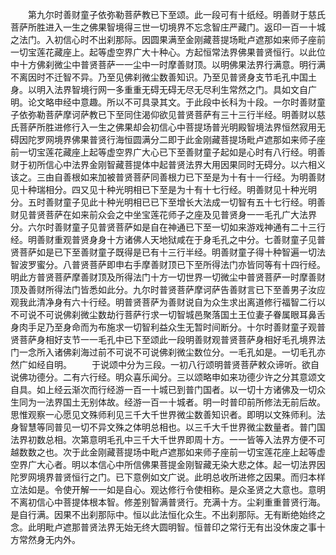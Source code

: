 <!-- { "loadSidebar": true } -->
　　第九尔时善财童子依弥勒菩萨教已下至颂。此一段可有十纸经。明善财于慈氏菩萨所胜进入一生之佛果智境得三世一切境界不忘念智庄严藏门。返印一百一十城之法门。入初信心时不出刹那际。因圆果满至金刚藏菩提场毗卢遮那如来师子座前一切宝莲花藏座上。起等虚空界广大十种心。方起恒常法界佛果普贤恒行。以此位中十方佛刹微尘中普贤菩萨一一尘中一时摩善财顶。以明佛果法界行满意。明行满不离因时不迁智不异。乃至见佛刹微尘数善知识。乃至见普贤身支节毛孔中国土身。以明入法界智境行网一多重重无碍无碍无尽无尽利生常然之门。具如文自广明。论文略申经中意趣。所以不可具录其文。于此段中长科为十段。一尔时善财童子依弥勒菩萨摩诃萨教已下至同住渴仰欲见普贤菩萨有三十三行半经。明善财以慈氏菩萨所胜进修行入一生之佛果却会初信心中菩提场普光明殿智境法界恒然寂用无碍因陀罗网境界佛果普贤行海恒圆满分二即于此金刚藏菩提场毗卢遮那如来师子座前一切宝莲花藏座上起等虚空界广大心已下至善财童子起如是心时有八行经。明善财于初所信心中法界金刚智藏菩提体中起普贤法界大用因果同时无碍分。以六相义该之。三由自善根如来加被普贤菩萨同善根力已下至是为十有十一行经。为明善财见十种瑞相分。四又见十种光明相已下至是为十有十七行经。明善财见十种光明分。五时善财童子见此十种光明相已已下至增长大法成一切智有五十七行经。明善财见普贤菩萨在如来前众会之中坐宝莲花师子之座及见普贤身一一毛孔广大法界分。六尔时善财童子见普贤菩萨如是自在神通已下至一切如来游戏神通有二十三行经。明善财重观普贤身身十方诸佛人天地狱咸在于身毛孔之中分。七善财童子见普贤菩萨如是已下至善财童子既得是已有十三行半经。明善财童子得十种智遍一切法智波罗蜜分。八普贤菩萨即申右手摩善财顶已下至所得法门亦皆同等有十四行经。明此方普贤菩萨摩善财顶及所得法门十方一切世界一切微尘中普贤菩萨一时摩善财顶及善财所得法门皆悉如此分。九尔时普贤菩萨摩诃萨告善财言已下至善男子汝应观我此清净身有六十行经。明普贤菩萨为善财说自为众生求出离道修行福智二行以不可说不可说佛刹微尘数劫行菩萨行求一切智城邑聚落国土王位妻子眷属眼耳鼻舌身肉手足乃至身命而为布施求一切智利益众生无暂时间断分。十尔时善财童子观普贤菩萨身相好支节一一毛孔中已下至颂此一段明善财观普贤菩萨身相好毛孔境界法门一念所入诸佛刹海过前不可说不可说佛刹微尘数位分。一毛孔如是。一切毛孔亦然广如经自明。
　　于说颂中分为三段。一初八行颂明普贤菩萨敕众谛听。欲自说佛功德分。二有六行经。明众喜乐闻分。三以颂略申如来功德少许之分其意颂文自具。如上经云渐次而行经游一百一十城已到普门国者。以一切十方诸佛及一切众生同为一法界国土无别体故。经游一百一十城者。明一时普印前所修法无前后故。思惟观察一心愿见文殊师利见三千大千世界微尘数善知识者。即明以文殊师利。法身智慧等同普见一切不异文殊之体明总相也。以三千大千世界微尘数量者。普门国法界初数总相。次第意明毛孔中三千大千世界即周十方。一一皆等入法界方便不可越数数之也。次于此金刚藏菩提场中毗卢遮那如来师子座前一切宝莲花座上起等虚空界广大心者。明以本信心中所信佛果菩提金刚智藏无染大悲之体。起一切法界因陀罗网境界普贤恒行之门。已下意例如文广说。此明总收所进修之因果。而归本样立法如是。令使开解一一如是自心。观达修行令使相称。是众圣贤之大意也。意明不离初信心中菩提体根本智。修差别智满普贤行。充满十方。尘刹重重普贤行海。是自行满。因果不出刹那际中。恒以此法恒化众生。不出刹那际。无有断绝始终之念。此明毗卢遮那普贤法界无始无终大圆明智。恒普印之常行无有出没休废之事十方常然身无内外。
